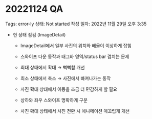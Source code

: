 # 20221124 QA

Tags: error-ly
상태: Not started
작성 일자: 2022년 11월 29일 오후 3:35

- 현 상태 점검 (ImageDetail)
    
    - ImageDetail에서 일부 사진의 위치와 배율이 이상하게 잡힘
    
    - 스와이프 다운 동작과 태그바 영역/status bar 겹치는 문제
    
    - 최대 상태에서 확대 → 뻑뻑함 개선 
    
    - 최소 상태에서 축소 → 사진에서 빠져나가는 동작
    
    - 사진 확대 상태에서 이동을 조금 더 민감하게 할 필요
    
    - 상하와 좌우 스와이프 명확하게 구분
    
    - 사진 확대 상태에서 사진 전환 시 애니메이션 매끄럽게 개선